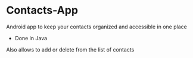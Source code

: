 # Contacts-App

Android app to keep your contacts organized and accessible in one place

- Done in Java



Also allows to add or delete from the list of contacts











